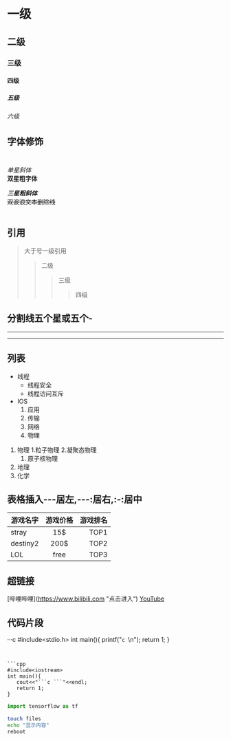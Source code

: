 # 一级<br>

## 二级<br>

### 三级<br>

#### 四级<br>

##### 五级<br>

###### 六级<br>
## 字体修饰<br><br>


*单星斜体*<br>
**双星粗字体**<br>

***三星粗斜体***<br>
~~双波浪文本删除线~~<br><br>

## 引用<br>
> 大于号一级引用
>> 二级
>>> 三级
>>>> 四级

## 分割线五个星或五个-
*****
-----
## 列表
* 线程
  * 线程安全
  * 线程访问互斥
* IOS
  1. 应用
  2. 传输
  3. 网络
  4. 物理

1. 物理
  1.粒子物理
  2.凝聚态物理
    1. 原子核物理
2. 地理
3. 化学
  
  
## 表格插入---居左,---:居右,:-:居中<br>

游戏名字|游戏价格|游戏排名
---|:-:|---:
stray|15$|TOP1
destiny2|200$|TOP2
LOL|free|TOP3

## 超链接
[哔哩哔哩](https://www.bilibili.com "点击进入“)
[YouTube](https://www.youtube.com/ "点击进入网页")

## 代码片段
···c
#include<stdio.h>
int main(){
   printf("```c ```\n");
   return 1;
}
```


```cpp
#include<iostream>
int main(){
   cout<<"```c ```"<<endl;
   return 1;
}

```
```python
import tensorflow as tf
```
```bash
touch files
echo "显示内容"
reboot
```
